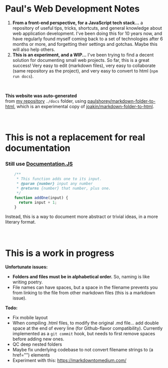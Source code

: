 # Paul's Web Development Notes      
1. **From a front-end perspective, for a JavaScript tech stack...** a repository of useful tips, tricks, shortcuts, and general knowledge about web application development. I've been doing this for 10 years now, and have regularly found myself coming back to a set of technologies after 6 months or more, and forgetting their settings and gotchas. Maybe this will also help others.      
2. **This is an experiment, and a WIP...** I've been trying to find a decent solution for documenting small web projects. So far, this is a great success! Very easy to edit (markdown files), very easy to collaborate (same repository as the project), and very easy to convert to html (`npm run docs`).      
<br />      
      
**This website was auto-generated**      
from [my repository](http://github.com/paulshorey/ps) `./docs` folder, using [paulshorey/markdown-folder-to-html](https://github.com/paulshorey/markdown-folder-to-html), which is an experimental copy of [joakin/markdown-folder-to-html](https://github.com/joakin/markdown-folder-to-html).      
<br /><br />      
      
# This is not a replacement for real documentation      
### Still use [Documentation.JS](https://github.com/documentationjs/documentation/blob/master/docs/GETTING_STARTED.md)      
```javascript      
    /**      
     * This function adds one to its input.      
     * @param {number} input any number      
     * @returns {number} that number, plus one.      
     */      
    function addOne(input) {      
      return input + 1;      
    }      
```      
Instead, this is a way to document more abstract or trivial ideas, in a more literary format.      
<br /><br />      
      
      
# This is a work in progress      
      
**Unfortunate issues:**      
* **Folders and files must be in alphabetical order.** So, naming is like writing poetry.      
* File names can have spaces, but a space in the filename prevents you from linking to the file from other markdown files (this is a markdown issue).      
      
      
**Todo:**      
* Fix mobile layout      
* When compiling .html files, to modify the original .md file... add double space at the end of every line (for Github-flavor compatibility). Currently implemented as a `git commit` hook, but needs to first remove spaces before adding new ones.      
* QC deep nested folders      
* Maybe fix underlying codebase to not convert filename strings to (a href="") elements      
* Experiment with this: https://markdowntomedium.com/      
      
